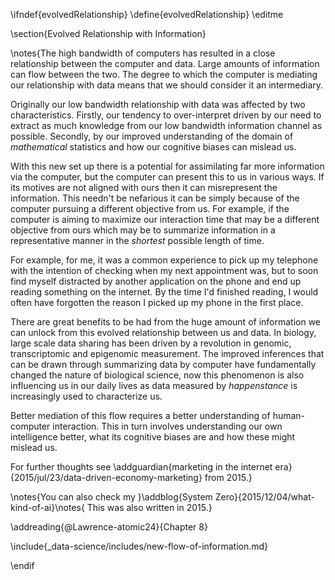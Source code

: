 \ifndef{evolvedRelationship}
\define{evolvedRelationship}
\editme

\section{Evolved Relationship with Information}

\notes{The high bandwidth of computers has resulted in a close relationship between the computer and data. Large amounts of information can flow between the two. The degree to which the computer is mediating our relationship with data means that we should consider it an intermediary. 

Originally our low bandwidth relationship with data was affected by two characteristics. Firstly, our tendency to over-interpret driven by our need to extract as much knowledge from our low bandwidth information channel as possible. Secondly, by our improved understanding of the domain of *mathematical* statistics and how our cognitive biases can mislead us. 

With this new set up there is a potential for assimilating far more information via the computer, but the computer can present this to us in various ways. If its motives are not aligned with ours then it can misrepresent the information. This needn't be nefarious it can be simply because of the computer pursuing a different objective from us. For example, if the computer is aiming to maximize our interaction time that may be a different objective from ours which may be to summarize information in a representative manner in the *shortest* possible length of time. 

For example, for me, it was a common experience to pick up my telephone with the intention of checking when my next appointment was, but to soon find myself  distracted by another application on the phone and end up reading something on the internet. By the time I'd finished reading, I would often have forgotten the reason I picked up my phone in the first place. 

There are great benefits to be had from the huge amount of information we can unlock from this evolved relationship between us and data. In biology, large scale data sharing has been driven by a revolution in genomic, transcriptomic and epigenomic measurement. The improved inferences that can be drawn through summarizing data by computer have fundamentally changed the nature of biological science, now  this phenomenon is also influencing us in our daily lives as data measured by *happenstance* is increasingly used to characterize us.

Better mediation of this flow requires a better understanding of human-computer interaction. This in turn involves understanding our own intelligence better, what its cognitive biases are and how these might mislead us.

For further thoughts see \addguardian{marketing in the internet era}{2015/jul/23/data-driven-economy-marketing} from 2015.}

\notes{You can also check my }\addblog{System Zero}{2015/12/04/what-kind-of-ai}\notes{ This was also written in 2015.}

\addreading{@Lawrence-atomic24}{Chapter 8}

\include{_data-science/includes/new-flow-of-information.md}

\endif
